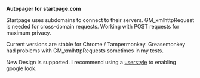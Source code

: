 
**Autopager for startpage.com**

Startpage uses subdomains to connect to their servers. GM_xmlhttpRequest is needed for cross-domain requests.
Working with POST requests for maximum privacy.

Current versions are stable for Chrome / Tampermonkey.
Greasemonkey had problems with GM_xmlhttpRequests sometimes in my tests.

New Design is supported. I recommend using a [userstyle](https://userstyles.org/styles/93995/sgl-2-0) to
enabling google look.
